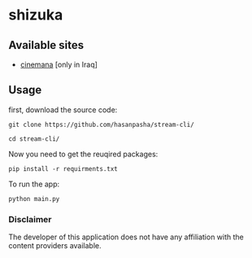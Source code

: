 
# shizuka

## Available sites
- [cinemana](https://cinemana.shabakaty.com/) [only in Iraq]

## Usage
first, download the source code:
```
git clone https://github.com/hasanpasha/stream-cli/
```
```
cd stream-cli/
```
Now you need to get the reuqired packages:
```
pip install -r requirments.txt
```
To run the app:
```
python main.py
```

### Disclaimer
The developer of this application does not have any affiliation with the content providers available.
